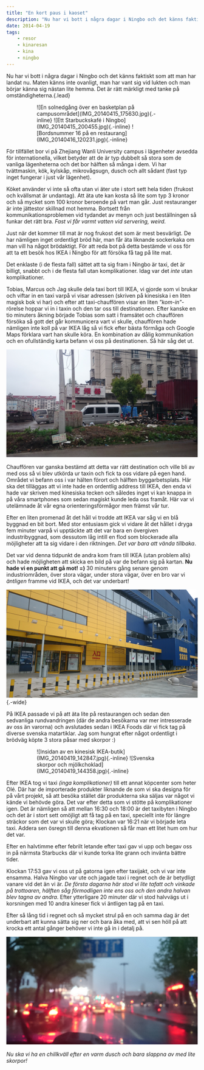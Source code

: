 ```yaml
---
title: "En kort paus i kaoset"
description: "Nu har vi bott i några dagar i Ningbo och det känns faktiskt som att man har landat nu. Maten känns inte ovanligt, man har vant sig vid…"
date: 2014-04-19
tags:
    - resor
    - kinaresan
    - kina
    - ningbo
---
```


Nu har vi bott i några dagar i Ningbo och det känns faktiskt som att man har landat nu. Maten känns inte ovanligt, man har vant sig vid lukten och man börjar känna sig nästan lite hemma. Det är rätt märkligt med tanke på omständigheterna.{.lead}

<figure class="gallery -wide">
	<figure class="gallery-row">
		![En solnedgång över en basketplan på campusområdet](IMG_20140415_175630.jpg){.-inline}
		![Ett Starbuckskafé i Ningbo](IMG_20140415_200455.jpg){.-inline}
		![Bordsnummer 16 på en restaurang](IMG_20140416_120231.jpg){.-inline}
	</figure>
</figure>

För tillfället bor vi på Zhejiang Wanli University campus i lägenheter avsedda för internationella, vilket betyder att de är typ dubbelt så stora som de vanliga lägenheterna och det bor hälften så många i dem. Vi har tvättmaskin, kök, kylskåp, mikrovågsugn, dusch och allt sådant (fast typ inget fungerar i just vår lägenhet).

Köket använder vi inte så ofta utan vi äter ute i stort sett hela tiden (frukost och kvällsmat är undantag). Att äta ute kan kosta så lite som typ 3 kronor och så mycket som 100 kronor beroende på vart man går. Just restauranger är inte jättestor skillnad mot hemma. Bortsett från kommunikationsproblemen vid tydandet av menyn och just beställningen så funkar det rätt bra. _Fast vi får varmt vatten vid servering, weird._

Just när det kommer till mat är nog frukost det som är mest besvärligt. De har nämligen inget ordentligt bröd här, man får äta liknande sockerkaka om man vill ha något brödaktigt. För att reda bot på detta bestämde vi oss för att ta ett besök hos IKEA i Ningbo för att försöka få tag på lite mat.

Det enklaste (i de flesta fall) sättet att ta sig fram i Ningbo är taxi, det är billigt, snabbt och i de flesta fall utan komplikationer. Idag var det _inte_ utan komplikationer.

Tobias, Marcus och Jag skulle dela taxi bort till IKEA, vi gjorde som vi brukar och viftar in en taxi varpå vi visar adressen (skriven på kinesiska i en liten magisk bok vi har) och efter att taxi-chauffören visar en liten _"kom-in"_-rörelse hoppar vi in i taxin och den tar oss till destinationen. Efter kanske en tio minuters åkning började Tobias som satt i framsätet och chauffören försöka så gott det går kommunicera vart vi skulle, chauffören hade nämligen inte koll på var IKEA låg så vi fick efter bästa förmåga och Google Maps förklara vart han skulle köra. En kombination av dålig kommunikation och en ofullständig karta befann vi oss på destinationen. Så här såg det ut.

![Ett skräpigt område med små butiker och bostäder i dåligt skick.](DSC_0084.JPG)

Chauffören var ganska bestämd att detta var rätt destination och ville bli av med oss så vi blev utkörda ur taxin och fick ta oss vidare på egen hand. Området vi befann oss i var hälten förort och hälften byggarbetsplats. Här ska det tilläggas att vi inte hade en ordentlig address till IKEA, den enda vi hade var skriven med kinesiska tecken och således inget vi kan knappa in på våra smartphones som sedan magiskt kunde leda oss framåt. Här var vi utelämnade åt vår egna orienteringsförmågor men främst vår tur.

Efter en liten promenad åt det håll vi trodde att IKEA var såg vi en blå byggnad en bit bort. Med stor entusiasm gick vi vidare åt det hållet i dryga fem minuter varpå vi upptäckte att det var bara en övergiven industribyggnad, som dessutom låg intill en flod som blockerade alla möjligheter att ta sig vidare i den riktningen. _Det var bara att vända tillbaka_.

Det var vid denna tidpunkt de andra kom fram till IKEA (utan problem alls) och hade möjligheten att skicka en bild på var de befann sig på kartan. **Nu hade vi en punkt att gå mot! =)** 30 minuters gång senare genom industriområden, över stora vägar, under stora vägar, över en bro var vi _äntligen_ framme vid IKEA, och det var underbart!

![En bild på entrén på en IKEA-butik. Skyltarna står på engelska och kinesiska.](DSC_0085.JPG){.-wide}

På IKEA passade vi på att äta lite på restaurangen och sedan den sedvanliga rundvandringen (där de andra besökarna var mer intresserade av oss än varorna) och avslutades sedan i IKEA Foods där vi fick tag på diverse svenska matartiklar. Jag som hungrat efter något ordentligt i brödväg köpte 3 stora påsar med skorpor :)

<figure class="gallery -wide">
	<figure class="gallery-row">
		![Insidan av en kinesisk IKEA-butik](IMG_20140419_142847.jpg){.-inline}
		![Svenska skorpor och mjölkchoklad](IMG_20140419_144358.jpg){.-inline}
	</figure>
</figure>

Efter IKEA tog vi taxi _(inga komplikationer)_ till ett annat köpcenter som heter Olé. Där har de importerade produkter liknande de som vi ska designa för på vårt projekt, så att besöka stället där produkterna ska säljas var något vi kände vi behövde göra. Det var efter detta som vi stötte på komplikationer igen. Det är nämligen så att mellan 16:30 och 18:00 är det taxibyten i Ningbo och det är i stort sett omöjligt att få tag på en taxi, speciellt inte för längre sträckor som det var vi skulle göra; Klockan var 16:21 när vi började leta taxi. Addera sen ösregn till denna ekvationen så får man ett litet hum om hur det var.

Efter en halvtimme efter febrilt letande efter taxi gav vi upp och begav oss in på närmsta Starbucks där vi kunde torka lite grann och invänta bättre tider.

Klockan 17:53 gav vi oss ut på gatorna igen efter taxijakt, och vi var inte ensamma. Halva Ningbo var ute och jagade taxi i regnet och de är betydligt vanare vid det än vi är. _De första dagarna här stod vi lite tafatt och vinkade på trottoaren, hälften såg förmodligen inte ens oss och den andra halvan blev tagna av andra_. Efter ytterligare 20 minuter där vi stod halvvägs ut i korsningen med 10 andra kineser fick vi äntligen tag på en taxi.

Efter så lång tid i regnet och så mycket strul på en och samma dag är det underbart att kunna sätta sig ner och bara åka med, att vi sen höll på att krocka ett antal gånger behöver vi inte gå in i detalj på.

![En oskarp bild inifrån en taxi på en väldigt blöt vindruta med stadsljus som lyser i regnet.](DSC_0089.JPG)

_Nu ska vi ha en chillkväll efter en varm dusch och bara slappna av med lite skorpor!_

